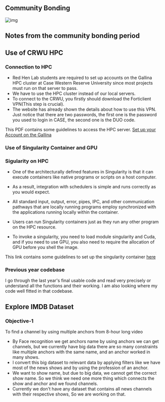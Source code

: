 ## Community Bonding

![img](https://miro.medium.com/max/598/0*S6Es74nvRVxExEkL.png)

## Notes from the community bonding period

## Use of CRWU HPC

### Connection to HPC
* Red Hen Lab students are required to set up accounts on the Gallina HPC cluster at Case Western Reserve University since most projects must run on that server to pass.
* We have to use the HPC cluster instead of our local servers. 
* To connect to the CRWU, you firstly should download the Forticlient VPN(This step is crucial). 
* The website has already shown the details about how to use this VPN. Just notice that there are two passwords, the first one is the password you used to login in CASE, the second one is the DUO code.

This PDF contains some guidelines to access the HPC server.
[Set up your Account on the Gallina](https://drive.google.com/file/d/1Z_8akM36JkY-vICeLYqneHKOWqTN7wVA/view?usp=sharing)



### Use of Singularity Container and GPU

### Sigularity on HPC
* One of the architecturally defined features in Singularity is that it can execute containers like native programs or scripts on a host computer. 
* As a result, integration with schedulers is simple and runs correctly as you would expect. 
* All standard input, output, error, pipes, IPC, and other communication pathways that are locally running programs employ synchronized with the applications running locally within the container. 
* Users can run Singularity containers just as they run any other program on the HPC resource.

* To invoke a singularity, you need to load module singularity and Cuda, and if you need to use GPU, you also need to require the allocation of GPU before you shell the image.

This link contains some guidelines to set up the singularity container [here](https://github.com/singularityhub/singularityhub.github.io/wiki/Build-A-Container)

### Previous year codebase

I go through the last year's final usable code and read very precisely or understand all the functions and their working. I am also looking where my code well fitted in that codebase.

## Explore IMDB Dataset

### Objective-1
To find a channel by using multiple anchors from 8-hour long video

* By Face recognition we get anchors name by using anchors we can get channels, but we currently have big data there are so many constraints like multiple anchors with the same name, and an anchor worked in many shows.
* I convert this big dataset to relevant data by applying filters like we have most of the news shows and by using the profession of an anchor.
* We want to show name, but due to big data, we cannot get the correct show name. So we think we need one more thing which connects the show and anchor and we found channels.
* Currently we don't have any dataset that contains all news channels with their respective shows, So we are working on that.
